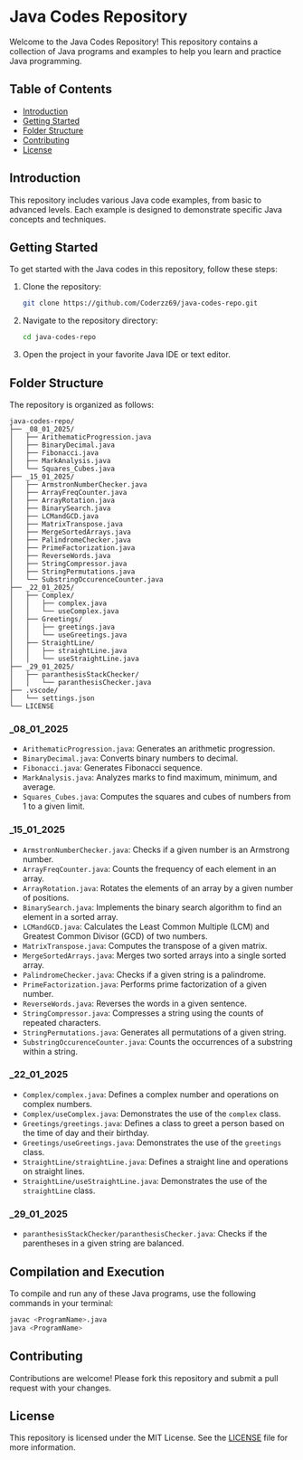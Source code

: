 # Java Codes Repository

Welcome to the Java Codes Repository! This repository contains a collection of Java programs and examples to help you learn and practice Java programming.

## Table of Contents

- [Introduction](#introduction)
- [Getting Started](#getting-started)
- [Folder Structure](#folder-structure)
- [Contributing](#contributing)
- [License](#license)

## Introduction

This repository includes various Java code examples, from basic to advanced levels. Each example is designed to demonstrate specific Java concepts and techniques.

## Getting Started

To get started with the Java codes in this repository, follow these steps:

1. Clone the repository:
    ```sh
    git clone https://github.com/Coderzz69/java-codes-repo.git
    ```
2. Navigate to the repository directory:
    ```sh
    cd java-codes-repo
    ```
3. Open the project in your favorite Java IDE or text editor.

## Folder Structure

The repository is organized as follows:

```
java-codes-repo/
├── _08_01_2025/
│   ├── ArithematicProgression.java
│   ├── BinaryDecimal.java
│   ├── Fibonacci.java
│   ├── MarkAnalysis.java
│   └── Squares_Cubes.java
├── _15_01_2025/
│   ├── ArmstronNumberChecker.java
│   ├── ArrayFreqCounter.java
│   ├── ArrayRotation.java
│   ├── BinarySearch.java
│   ├── LCMandGCD.java
│   ├── MatrixTranspose.java
│   ├── MergeSortedArrays.java
│   ├── PalindromeChecker.java
│   ├── PrimeFactorization.java
│   ├── ReverseWords.java
│   ├── StringCompressor.java
│   ├── StringPermutations.java
│   └── SubstringOccurenceCounter.java
├── _22_01_2025/
│   ├── Complex/
│   │   ├── complex.java
│   │   └── useComplex.java
│   ├── Greetings/
│   │   ├── greetings.java
│   │   └── useGreetings.java
│   ├── StraightLine/
│   │   ├── straightLine.java
│   │   └── useStraightLine.java
├── _29_01_2025/
│   ├── paranthesisStackChecker/
│   │   └── paranthesisChecker.java
├── .vscode/
│   └── settings.json
└── LICENSE
```

### _08_01_2025

- `ArithematicProgression.java`: Generates an arithmetic progression.
- `BinaryDecimal.java`: Converts binary numbers to decimal.
- `Fibonacci.java`: Generates Fibonacci sequence.
- `MarkAnalysis.java`: Analyzes marks to find maximum, minimum, and average.
- `Squares_Cubes.java`: Computes the squares and cubes of numbers from 1 to a given limit.

### _15_01_2025

- `ArmstronNumberChecker.java`: Checks if a given number is an Armstrong number.
- `ArrayFreqCounter.java`: Counts the frequency of each element in an array.
- `ArrayRotation.java`: Rotates the elements of an array by a given number of positions.
- `BinarySearch.java`: Implements the binary search algorithm to find an element in a sorted array.
- `LCMandGCD.java`: Calculates the Least Common Multiple (LCM) and Greatest Common Divisor (GCD) of two numbers.
- `MatrixTranspose.java`: Computes the transpose of a given matrix.
- `MergeSortedArrays.java`: Merges two sorted arrays into a single sorted array.
- `PalindromeChecker.java`: Checks if a given string is a palindrome.
- `PrimeFactorization.java`: Performs prime factorization of a given number.
- `ReverseWords.java`: Reverses the words in a given sentence.
- `StringCompressor.java`: Compresses a string using the counts of repeated characters.
- `StringPermutations.java`: Generates all permutations of a given string.
- `SubstringOccurenceCounter.java`: Counts the occurrences of a substring within a string.

### _22_01_2025

- `Complex/complex.java`: Defines a complex number and operations on complex numbers.
- `Complex/useComplex.java`: Demonstrates the use of the `complex` class.
- `Greetings/greetings.java`: Defines a class to greet a person based on the time of day and their birthday.
- `Greetings/useGreetings.java`: Demonstrates the use of the `greetings` class.
- `StraightLine/straightLine.java`: Defines a straight line and operations on straight lines.
- `StraightLine/useStraightLine.java`: Demonstrates the use of the `straightLine` class.

### _29_01_2025

- `paranthesisStackChecker/paranthesisChecker.java`: Checks if the parentheses in a given string are balanced.

## Compilation and Execution
To compile and run any of these Java programs, use the following commands in your terminal:

```bash
javac <ProgramName>.java
java <ProgramName>
```

## Contributing

Contributions are welcome! Please fork this repository and submit a pull request with your changes.

## License

This repository is licensed under the MIT License. See the [LICENSE](LICENSE) file for more information.